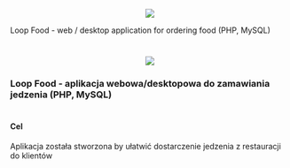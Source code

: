 <p align="center"><img src="https://flagcdn.com/80x60/gb.png"/></p>
Loop Food - web / desktop application for ordering food (PHP, MySQL)
<h1 align="center">  </h1>


<p align="center"><img src="https://flagcdn.com/80x60/pl.png"/></p>
<h3>Loop Food - aplikacja webowa/desktopowa do zamawiania jedzenia (PHP, MySQL)</h3>
<h1 align="center">  </h1>
<h4>Cel</h4>
Aplikacja została stworzona by ułatwić dostarczenie jedzenia z restauracji do klientów
